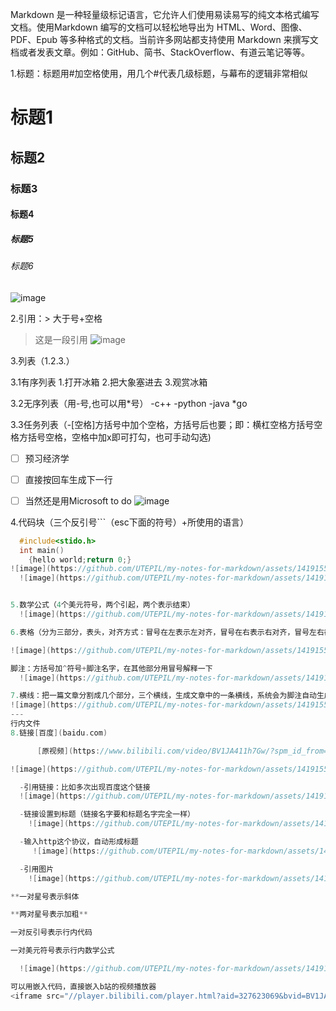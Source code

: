 Markdown 是一种轻量级标记语言，它允许人们使用易读易写的纯文本格式编写文档。使用Markdown 编写的文档可以轻松地导出为 HTML、Word、图像、PDF、Epub 等多种格式的文档。当前许多网站都支持使用 Markdown 来撰写文档或者发表文章。例如：GitHub、简书、StackOverflow、有道云笔记等等。


1.标题：标题用#加空格使用，用几个#代表几级标题，与幕布的逻辑非常相似
# 标题1
## 标题2
### 标题3
#### 标题4
##### 标题5
###### 标题6
![image](https://github.com/UTEPIL/my-notes-for-markdown/assets/141915574/3e26a8b0-d175-44a6-8d8b-b331124219c8)


2.引用：> 大于号+空格
> 这是一段引用
> ![image](https://github.com/UTEPIL/my-notes-for-markdown/assets/141915574/42e6e0a7-8383-4b11-9c1b-91f95981caec)


3.列表（1.2.3.）

3.1有序列表
  1.打开冰箱
  2.把大象塞进去
  3.观赏冰箱
  
3.2无序列表（用-号,也可以用*号）
  -c++
  -python
  -java
  *go
  
3.3任务列表（-[空格]方括号中加个空格，方括号后也要；即：横杠空格方括号空格方括号空格，空格中加x即可打勾，也可手动勾选)
  - [ ] 预习经济学
  - [ ] 直接按回车生成下一行
  - [ ] 当然还是用Microsoft to do
  ![image](https://github.com/UTEPIL/my-notes-for-markdown/assets/141915574/250d3003-04fe-4af8-9543-d242aa01d741)



4.代码块（三个反引号```（esc下面的符号）+所使用的语言）
```c
  #include<stido.h>
  int main()
    {hello world;return 0;}
![image](https://github.com/UTEPIL/my-notes-for-markdown/assets/141915574/923ed331-7650-41ba-a8b5-cd602130eb70)
  ![image](https://github.com/UTEPIL/my-notes-for-markdown/assets/141915574/ffe865dc-d83e-448b-abd3-2ee76eef83d4)```


5.数学公式（4个美元符号，两个引起，两个表示结束）
  ![image](https://github.com/UTEPIL/my-notes-for-markdown/assets/141915574/c391185a-8d12-4abc-8a7c-48a393ace717)

6.表格（分为三部分，表头，对齐方式：冒号在左表示左对齐，冒号在右表示右对齐，冒号左右都有表示中间对齐，脚注）

![image](https://github.com/UTEPIL/my-notes-for-markdown/assets/141915574/161def98-a0c2-400f-9971-ffd6c13af667)

脚注：方括号加^符号+脚注名字，在其他部分用冒号解释一下
  ![image](https://github.com/UTEPIL/my-notes-for-markdown/assets/141915574/42628979-7880-4f90-ad6f-b4723db28a82)

7.横线：把一篇文章分割成几个部分，三个横线，生成文章中的一条横线，系统会为脚注自动生成一条横线
![image](https://github.com/UTEPIL/my-notes-for-markdown/assets/141915574/6ca8057c-058a-4681-8d5d-bf1139fd76c9)
---
行内文件
8.链接[百度](baidu.com)

      [原视频](https://www.bilibili.com/video/BV1JA411h7Gw/?spm_id_from=333.1007.top_right_bar_window_history.content.click&vd_source=0d835d1efd219b432519284d85a81850)

![image](https://github.com/UTEPIL/my-notes-for-markdown/assets/141915574/2f1a6a48-52aa-4b84-9b98-12ffd9867b1b)

  -引用链接：比如多次出现百度这个链接
  ![image](https://github.com/UTEPIL/my-notes-for-markdown/assets/141915574/b6118b66-aa9d-4ba7-9395-02fa023e27f9)

  -链接设置到标题（链接名字要和标题名字完全一样）
    ![image](https://github.com/UTEPIL/my-notes-for-markdown/assets/141915574/fa47d35b-09a5-4d4c-b653-72e14f45a301)

  -输入http这个协议，自动形成标题
     ![image](https://github.com/UTEPIL/my-notes-for-markdown/assets/141915574/060bb0f8-cab1-4211-92a6-1209e271d35e)

  -引用图片
    ![image](https://github.com/UTEPIL/my-notes-for-markdown/assets/141915574/7679c4ce-a91f-406a-b087-bc5561aaf9cf)

**一对星号表示斜体

**两对星号表示加粗**

一对反引号表示行内代码

一对美元符号表示行内数学公式

  ![image](https://github.com/UTEPIL/my-notes-for-markdown/assets/141915574/07cb5766-fd81-4fea-82ad-c69cc95d6f16)

可以用嵌入代码，直接嵌入b站的视频播放器
<iframe src="//player.bilibili.com/player.html?aid=327623069&bvid=BV1JA411h7Gw&cid=171385214&p=1" scrolling="no" border="0" frameborder="no" framespacing="0" allowfullscreen="true"> </iframe>

      
  
